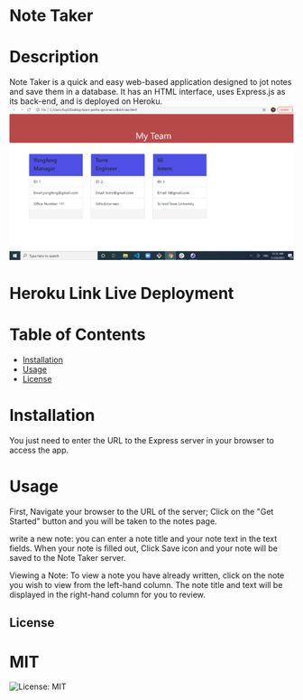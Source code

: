 # Note Taker

# Description
Note Taker is a quick and easy web-based application designed to jot notes and save them in a database. It has an HTML interface, uses Express.js as its back-end, and is deployed on Heroku.
![Landing Page](https://github.com/liuyfab/team-profile-generator/blob/main/Screenshot_sample_html.png?raw=true)

# Heroku Link Live Deployment

# Table of Contents
* [Installation](#installation)
* [Usage](#usage)
* [License](#license)

# Installation
You just need to enter the URL to the Express server in your browser to access the app. 

# Usage
First,  Navigate your browser to the URL of the server; Click on the "Get Started" button and you will be taken to the notes page. 

write a new note: you can enter a note title and your note text in the text fields. When your note is filled out, Click Save icon and your note will be saved to the Note Taker server.

Viewing a Note: To view a note you have already written, click on the note you wish to view from the left-hand column. The note title and text will be displayed in the right-hand column for you to review.

## License
  # MIT
  ![License: MIT](https://img.shields.io/badge/License-MIT-yellow.svg)
